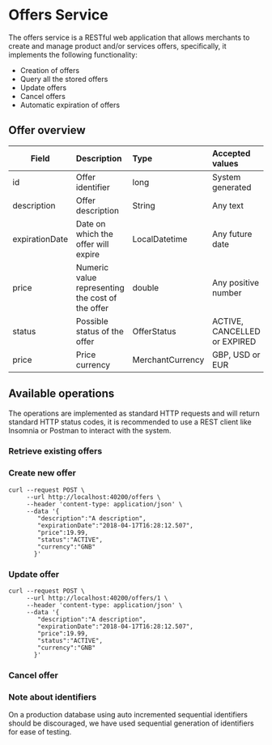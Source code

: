 # Offers Service #

The offers service is a RESTful web application that allows merchants to create and manage product and/or services offers, specifically, it implements the following functionality:
* Creation of offers
* Query all the stored offers
* Update offers
* Cancel offers
* Automatic expiration of offers

## Offer overview ##

| Field           | Description                                                | Type             | Accepted values              |
|-----------------|:-----------------------------------------------------------|:-----------------|:-----------------------------|
| id              | Offer identifier                                           | long             | System generated             |
| description     | Offer description                                          | String           | Any text                     |
| expirationDate  | Date on which the offer will expire                        | LocalDatetime    | Any future date              |
| price           | Numeric value representing the cost of the offer           | double           | Any positive number          |
| status          | Possible status of the offer                               | OfferStatus      | ACTIVE, CANCELLED or EXPIRED | 
| price           | Price currency                                             | MerchantCurrency | GBP, USD or EUR              |   

## Available operations ##

The operations are implemented as standard HTTP requests and will return standard HTTP status codes, it is recommended to use a REST client like Insomnia or Postman to interact with the system.

### Retrieve existing offers ###


### Create new offer ###

```
curl --request POST \
     --url http://localhost:40200/offers \
     --header 'content-type: application/json' \
     --data '{
        "description":"A description",
        "expirationDate":"2018-04-17T16:28:12.507",
        "price":19.99,
        "status":"ACTIVE",
        "currency":"GNB"
       }'
   ```

### Update offer ###

```
curl --request POST \
     --url http://localhost:40200/offers/1 \
     --header 'content-type: application/json' \
     --data '{
        "description":"A description",
        "expirationDate":"2018-04-17T16:28:12.507",
        "price":19.99,
        "status":"ACTIVE",
        "currency":"GNB"
       }'
   ```

### Cancel offer ###

### Note about identifiers 
On a production database using auto incremented sequential identifiers should be discouraged, we have used sequential generation of identifiers for ease of testing. 
